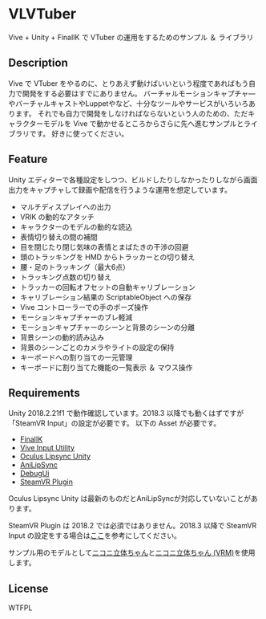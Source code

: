 # VLVTuber
Vive + Unity + FinalIK で VTuber の運用をするためのサンプル ＆ ライブラリ

## Description
Vive で VTuber をやるのに、とりあえず動けばいいという程度であればもう自力で開発をする必要はすでにありません。
バーチャルモーションキャプチャ―やバーチャルキャストやLuppetやなど、十分なツールやサービスがいろいろあります。
それでも自力で開発をしなければならないという人のための、ただキャラクターモデルを Vive で動かせるところからさらに先へ進むサンプルとライブラリです。
好きに使ってください。

## Feature
Unity エディターで各種設定をしつつ、ビルドしたりしなかったりしながら画面出力をキャプチャして録画や配信を行うような運用を想定しています。
- マルチディスプレイへの出力
- VRIK の動的なアタッチ
- キャラクターのモデルの動的な読込
- 表情切り替えの間の補間
- 目を閉じたり閉じ気味の表情とまばたきの干渉の回避
- 頭のトラッキングを HMD からトラッカーとの切り替え
- 腰・足のトラッキング（最大6点）
- トラッキング点数の切り替え
- トラッカーの回転オフセットの自動キャリブレーション
- キャリブレーション結果の ScriptableObject への保存
- Vive コントローラーでの手のポーズ操作
- モーションキャプチャーのブレ軽減
- モーションキャプチャーのシーンと背景のシーンの分離
- 背景シーンの動的読み込み
- 背景のシーンごとのカメラやライトの設定の保持
- キーボードへの割り当ての一元管理
- キーボードに割り当てた機能の一覧表示 ＆ マウス操作

## Requirements
Unity 2018.2.21f1 で動作確認しています。2018.3 以降でも動くはずですが「SteamVR Input」の設定が必要です。
以下の Asset が必要です。
- [FinalIK](https://assetstore.unity.com/packages/tools/animation/final-ik-14290)
- [Vive Input Utility](https://github.com/ViveSoftware/ViveInputUtility-Unity)
- [Oculus Lipsync Unity](https://developer.oculus.com/downloads/package/oculus-lipsync-unity)
- [AniLipSync](https://github.com/XVI/AniLipSync)
- [DebugUi](https://github.com/hiryma/UnitySamples/tree/master/DebugUi)
- [SteamVR Plugin](https://assetstore.unity.com/packages/tools/integration/steamvr-plugin-32647)

Oculus Lipsync Unity は最新のものだとAniLipSyncが対応していないことがあります。

SteamVR Plugin は 2018.2 では必須ではありません。2018.3 以降で SteamVR Input の設定をする場合は[ここ](https://github.com/ViveSoftware/ViveInputUtility-Unity/wiki/SteamVR-Input-System-Compatibility)を参考にしてください。

サンプル用のモデルとして[ニコニ立体ちゃん](https://3d.nicovideo.jp/works/td14712)と[ニコニ立体ちゃん (VRM)](https://3d.nicovideo.jp/works/td32797)を使用します。

## License
WTFPL

